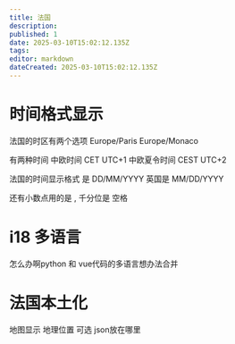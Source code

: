 ```yaml
---
title: 法国
description: 
published: 1
date: 2025-03-10T15:02:12.135Z
tags: 
editor: markdown
dateCreated: 2025-03-10T15:02:12.135Z
---
```


# 时间格式显示
法国的时区有两个选项
Europe/Paris
Europe/Monaco

有两种时间
中欧时间 CET UTC+1
中欧夏令时间 CEST UTC+2

法国的时间显示格式 是 DD/MM/YYYY
英国是 MM/DD/YYYY


还有小数点用的是 , 千分位是 空格


# i18 多语言
怎么办啊python 和 vue代码的多语言想办法合并


# 法国本土化
地图显示 地理位置 可选
json放在哪里
